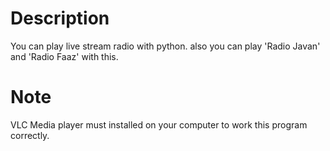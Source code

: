 # Description
You can play live stream radio with python. also you can play 'Radio Javan' and 'Radio Faaz' with this.

# Note
VLC Media player must installed on your computer to work this program correctly.
